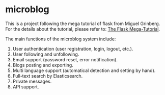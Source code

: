 # microblog
This is a project following the mega tutorial of flask from Miguel Grinberg.
For the details about the tutorial, please refer to:
[The Flask Mega-Tutorial](https://blog.miguelgrinberg.com/post/the-flask-mega-tutorial-part-i-hello-world).

The main functions of the microblog system include:
1. User authentication (user registration, login, logout, etc.).
2. User following and unfollowing.
3. Email support (password reset, error notification).
4. Blogs posting and exporting.
3. Multi language support (automatical detection and setting by hand).
4. Full-text search by Elasticsearch.
5. Private messages.
6. API support.
